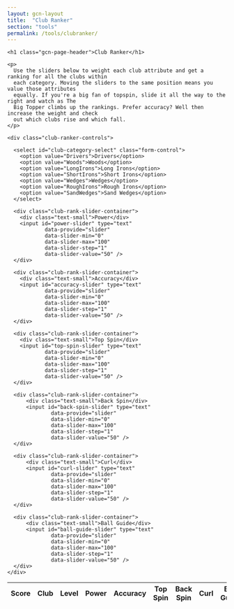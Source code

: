 ```yaml
---
layout: gcn-layout
title:  "Club Ranker"
section: "tools"
permalink: /tools/clubranker/
---
```


<div class="row">

  <div class="col-lg-8 col-lg-offset-2 col-md-10 col-md-offset-1 col-sm-12">

    <h1 class="gcn-page-header">Club Ranker</h1>

    <p>
      Use the sliders below to weight each club attribute and get a ranking for all the clubs within
      each category. Moving the sliders to the same position means you value those attributes
      equally. If you're a big fan of topspin, slide it all the way to the right and watch as The
      Big Topper climbs up the rankings. Prefer accuracy? Well then increase the weight and check
      out which clubs rise and which fall.
    </p>

  </div>

</div>

<div class="row">

  <div class="col-md-4 col-sm-6">


    <div class="club-ranker-controls">

      <select id="club-category-select" class="form-control">
        <option value="Drivers">Drivers</option>
        <option value="Woods">Woods</option>
        <option value="LongIrons">Long Irons</option>
        <option value="ShortIrons">Short Irons</option>
        <option value="Wedges">Wedges</option>
        <option value="RoughIrons">Rough Irons</option>
        <option value="SandWedges">Sand Wedges</option>
      </select>

      <div class="club-rank-slider-container">
        <div class="text-small">Power</div>
        <input id="power-slider" type="text"
                data-provide="slider"
                data-slider-min="0"
                data-slider-max="100"
                data-slider-step="1"
                data-slider-value="50" />
      </div>

      <div class="club-rank-slider-container">
        <div class="text-small">Accuracy</div>
        <input id="accuracy-slider" type="text"
                data-provide="slider"
                data-slider-min="0"
                data-slider-max="100"
                data-slider-step="1"
                data-slider-value="50" />
      </div>

      <div class="club-rank-slider-container">
        <div class="text-small">Top Spin</div>
        <input id="top-spin-slider" type="text"
                data-provide="slider"
                data-slider-min="0"
                data-slider-max="100"
                data-slider-step="1"
                data-slider-value="50" />
      </div>

      <div class="club-rank-slider-container">
          <div class="text-small">Back Spin</div>
          <input id="back-spin-slider" type="text"
                  data-provide="slider"
                  data-slider-min="0"
                  data-slider-max="100"
                  data-slider-step="1"
                  data-slider-value="50" />
      </div>

      <div class="club-rank-slider-container">
          <div class="text-small">Curl</div>
          <input id="curl-slider" type="text"
                  data-provide="slider"
                  data-slider-min="0"
                  data-slider-max="100"
                  data-slider-step="1"
                  data-slider-value="50" />
      </div>

      <div class="club-rank-slider-container">
          <div class="text-small">Ball Guide</div>
          <input id="ball-guide-slider" type="text"
                  data-provide="slider"
                  data-slider-min="0"
                  data-slider-max="100"
                  data-slider-step="1"
                  data-slider-value="50" />
      </div>
    </div>
  </div>
  <div class="col-md-8 col-sm-6">
    <div id="club-rankings-container" class="club-ranker-rankings table-responsive">
      <table class="table table-centered table-squished table-content-centered table-borderless table-striped">
        <thead>
          <tr>
            <th>Score</th>
            <th>Club</th>
            <th>Level</th>
            <th>Power</th>
            <th>Accuracy</th>
            <th>Top Spin</th>
            <th>Back Spin</th>
            <th>Curl</th>
            <th>Ball Guide</th>
          </tr>
        </thead>
        <tbody>
        </tbody>
      </table>
    </div>
  </div>
</div>

